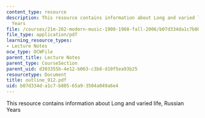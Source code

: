 ```yaml
---
content_type: resource
description: This resource contains information about Long and varied life, Russian
  Years
file: /courses/21m-262-modern-music-1900-1960-fall-2006/b07d334da1c7b80565a93504a049a6e4_outline_912.pdf
file_type: application/pdf
learning_resource_types:
- Lecture Notes
ocw_type: OCWFile
parent_title: Lecture Notes
parent_type: CourseSection
parent_uid: d303355b-4e12-b063-c3b8-d10f5ea93b25
resourcetype: Document
title: outline_912.pdf
uid: b07d334d-a1c7-b805-65a9-3504a049a6e4
---
```

This resource contains information about Long and varied life, Russian Years


